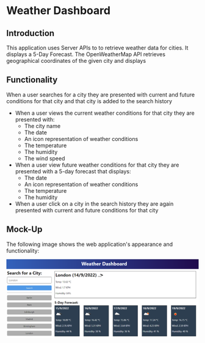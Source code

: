 # Weather Dashboard

## Introduction

This application uses Server APIs  to  to retrieve weather data for cities. It displays a 5-Day Forecast. The  OpenWeatherMap API retrieves geographical coordinates of the given city and displays

## Functionality

When a user searches for a city they are presented with current and future conditions for that city and that city is added to the search history

* When a user views the current weather conditions for that city they are presented with:
  * The city name
  * The date
  * An icon representation of weather conditions
  * The temperature
  * The humidity
  * The wind speed
* When a user view future weather conditions for that city they are presented with a 5-day forecast that displays:
  * The date
  * An icon representation of weather conditions
  * The temperature
  * The humidity
* When a user click on a city in the search history they are again presented with current and future conditions for that city

## Mock-Up

The following image shows the web application's appearance and functionality:

![The weather app includes a search option, a list of cities, and a five-day forecast and current weather conditions for London.](./assets/10-server-side-apis-challenge-demo.png)
